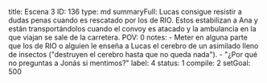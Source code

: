 title:          Escena 3
ID:             136
type:           md
summaryFull:    Lucas consigue resistir a dudas penas cuando es rescatado por los de RIO. Estos estabilizan a Ana y están transportándolos cuando el convoy es atacado y la ambulancia en la que viajan se sale de la carretera.
POV:            0
notes:          - Meter en alguna parte que los de RIO o alguien le enseña a Lucas el cerebro de un asimilado lleno de insectos ("destruyen el cerebro hasta que no queda nada").
                - "¿Por qué no preguntas a Jonás si mentimos?"
label:          4
status:         1
compile:        2
setGoal:        500


